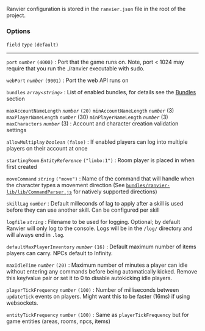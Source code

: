 Ranvier configuration is stored in the `ranvier.json` file in the root of the project.

### Options

`field` _`type`_ `(default)`

----

`port` _`number`_ `(4000)`
:    Port that the game runs on. Note, port < 1024 may require that you run the ./ranvier executable with sudo.

`webPort` _`number`_ `(9001)`
:    Port the web API runs on

`bundles` _`array<string>`_
:    List of enabled bundles, for details see the [Bundles](extending/bundles.md) section

`maxAccountNameLength` _`number`_ `(20)`
`minAccountNameLength` _`number`_ (3)
`maxPlayerNameLength` _`number`_ (30)
`minPlayerNameLength` _`number`_ (3)
`maxCharacters` _`number`_ (3)
:    Account and character creation validation settings

`allowMultiplay` _`boolean`_ `(false)`
:    If enabled players can log into multiple players on their account at once

`startingRoom` _`EntityReference`_ `("limbo:1")`
:    Room player is placed in when first created

`moveCommand` _`string`_ `("move")`
:    Name of the command that will handle when the character types a movement direction (See [`bundles/ranvier-lib/lib/CommandParser.js`](https://github.com/shawncplus/ranviermud/blob/staging/bundles/ranvier-lib/lib/CommandParser.js) for natively supported directions)

`skillLag` _`number`_
:    Default milleconds of lag to apply after a skill is used before they can use another skill. Can be configured per skill

`logfile` _`string`_
:    Filename to be used for logging. Optional; by default Ranvier will only log to the console. Logs will be in the `/log/` directory and will always end in `.log`.

`defaultMaxPlayerInventory` _`number`_ `(16)`
:    Default maximum number of items players can carry. NPCs default to Infinity.

`maxIdleTime` _`number`_ `(20)`
:    Maximum number of minutes a player can idle without entering any commands before being automatically kicked. Remove this key/value pair or set it to 0 to disable autokicking idle players.

`playerTickFrequency` _`number`_ `(100)`
:    Number of milliseconds between `updateTick` events on players. Might want this to be faster (16ms) if using websockets.

`entityTickFrequency` _`number`_ `(100)`
:    Same as `playerTickFrequency` but for game entities (areas, rooms, npcs, items)
